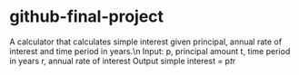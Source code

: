 # github-final-project
A calculator that calculates simple interest given principal, annual rate of interest and time period in years.\n
Input:
   p, principal amount
   t, time period in years
   r, annual rate of interest
Output
   simple interest = p*t*r
